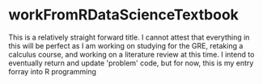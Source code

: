 # workFromRDataScienceTextbook

This is a relatively straight forward title. I cannot attest that everything in this will be perfect as I am working on studying for the GRE, retaking a calculus course,
and working on a literature review at this time. I intend to eventually return and update 'problem' code, but for now, this is my entry forray into R programming



